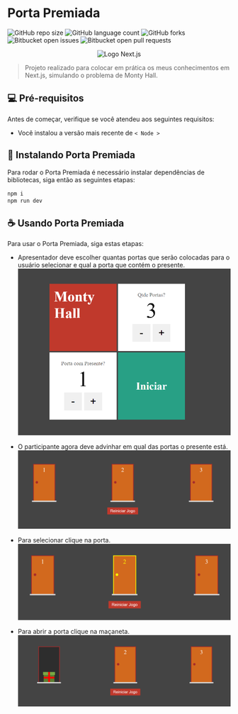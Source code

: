 # Porta Premiada

![GitHub repo size](https://img.shields.io/github/repo-size/dauid64/porta_premiada?style=for-the-badge)
![GitHub language count](https://img.shields.io/github/languages/count/dauid64/porta_premiada?style=for-the-badge)
![GitHub forks](https://img.shields.io/github/forks/dauid64/porta_premiada?style=for-the-badge)
![Bitbucket open issues](https://img.shields.io/bitbucket/issues/dauid64/porta_premiada?style=for-the-badge)
![Bitbucket open pull requests](https://img.shields.io/bitbucket/pr-raw/dauid64/porta_premiada?style=for-the-badge)

<p align="center">
    <img src="https://github.com/dauid64/porta_premiada/assets/94979678/f216fb7a-589c-405a-9c72-2bde1866327c" alt="Logo Next.js">
</p>


> Projeto realizado para colocar em prática os meus conhecimentos em Next.js, simulando o problema de Monty Hall.

## 💻 Pré-requisitos

Antes de começar, verifique se você atendeu aos seguintes requisitos:

- Você instalou a versão mais recente de `< Node >`

## 🚀 Instalando Porta Premiada

Para rodar o Porta Premiada é necessário instalar dependências de bibliotecas, siga então as seguintes etapas:

```
npm i
npm run dev
```

## ☕ Usando Porta Premiada

Para usar o Porta Premiada, siga estas etapas:

- Apresentador deve escolher quantas portas que serão colocadas para o usuário selecionar e qual a porta que contém o presente.
![Página home do Porta Premiada](public/readme/home.png)

- O participante agora deve advinhar em qual das portas o presente está.
![Página do jogo do Porta Premiada](public/readme/jogo.png)

- Para selecionar clique na porta.
![Página do jogo com porta selecionada](public/readme/porta-selecionada.png)

- Para abrir a porta clique na maçaneta.
![Página do jogo com porta aberta](public/readme/porta-aberta.png)